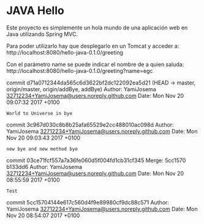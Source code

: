 JAVA Hello
==============

Este proyecto es simplemente un hola mundo de una aplicación web en Java utilizando Spring MVC. 

Para poder utilizarlo hay que desplegarlo en un Tomcat y acceder a:
http://localhost:8080/hello-java-0.1.0/greeting

Con el parámetro name se puede indicar el nombre de a quien saluda:
http://localhost:8080/hello-java-0.1.0/greeting?name=egc

commit d71a0712344da565c6d3622bf2dc122092ea5d21 (HEAD -> master, origin/master, origin/addBye, addBye)
Author: YamiJosema <32712234+YamiJosema@users.noreply.github.com>
Date:   Mon Nov 20 09:07:32 2017 +0100

    World to Universe in bye

commit 3c967d030c8b8b25afa65529e2cc488010ac098d
Author: YamiJosema <32712234+YamiJosema@users.noreply.github.com>
Date:   Mon Nov 20 09:03:43 2017 +0100

    new bye and new method bye

commit 03ce71fcf557a7a36fe060d5f004fd1cb31cf345
Merge: 5cc1570 b133dd6
Author: YamiJosema <32712234+YamiJosema@users.noreply.github.com>
Date:   Mon Nov 20 08:55:59 2017 +0100

    Test

commit 5cc15704144e617c560d4f9e89980cf9dc88c571
Author: YamiJosema <32712234+YamiJosema@users.noreply.github.com>
Date:   Mon Nov 20 08:54:07 2017 +0100

